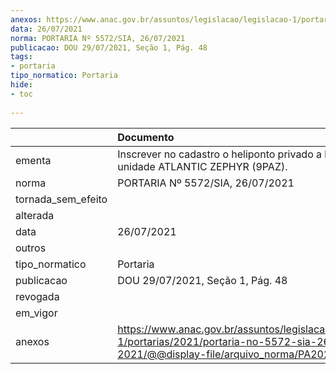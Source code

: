 ```yaml
---
anexos: https://www.anac.gov.br/assuntos/legislacao/legislacao-1/portarias/2021/portaria-no-5572-sia-26-07-2021/@@display-file/arquivo_norma/PA2021-5572.pdf
data: 26/07/2021
norma: PORTARIA Nº 5572/SIA, 26/07/2021
publicacao: DOU 29/07/2021, Seção 1, Pág. 48
tags:
- portaria
tipo_normatico: Portaria
hide: 
- toc 
 
---
```


|                    | Documento                                                                                                                                            |
|:-------------------|:-----------------------------------------------------------------------------------------------------------------------------------------------------|
| ementa             | Inscrever no cadastro o heliponto privado a bordo da unidade ATLANTIC ZEPHYR (9PAZ).                                                                 |
| norma              | PORTARIA Nº 5572/SIA, 26/07/2021                                                                                                                     |
| tornada_sem_efeito |                                                                                                                                                      |
| alterada           |                                                                                                                                                      |
| data               | 26/07/2021                                                                                                                                           |
| outros             |                                                                                                                                                      |
| tipo_normatico     | Portaria                                                                                                                                             |
| publicacao         | DOU 29/07/2021, Seção 1, Pág. 48                                                                                                                     |
| revogada           |                                                                                                                                                      |
| em_vigor           |                                                                                                                                                      |
| anexos             | https://www.anac.gov.br/assuntos/legislacao/legislacao-1/portarias/2021/portaria-no-5572-sia-26-07-2021/@@display-file/arquivo_norma/PA2021-5572.pdf |